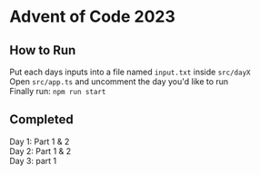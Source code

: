 # Advent of Code 2023

## How to Run

Put each days inputs into a file named `input.txt` inside `src/dayX`  
Open `src/app.ts` and uncomment the day you'd like to run  
Finally run: `npm run start`

## Completed

Day 1: Part 1 & 2  
Day 2: Part 1 & 2  
Day 3: part 1
